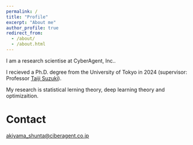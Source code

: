 ```yaml
---
permalink: /
title: "Profile"
excerpt: "About me"
author_profile: true
redirect_from: 
  - /about/
  - /about.html
---
```


I am a research scientise at CyberAgent, Inc..

I recieved a Ph.D. degree from the University of Tokyo in 2024 (supervisor: Professor [Taiji Suzuki](http://ibis.t.u-tokyo.ac.jp/suzuki/)). 

My research is statistical lerning theory, deep learning theory and optimizaition.

Contact
========
akiyama_shunta@ciberagent.co.jp
